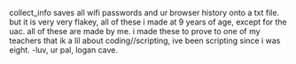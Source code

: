 collect_info saves all wifi passwords and ur browser history onto a txt file.
but it is very very flakey, all of these i made at 9 years of age, except for the uac.
all of these are made by me.
i made these to prove to one of my teachers that ik a lil about coding//scripting, ive been scripting since i was eight.
-luv, ur pal, logan cave.
